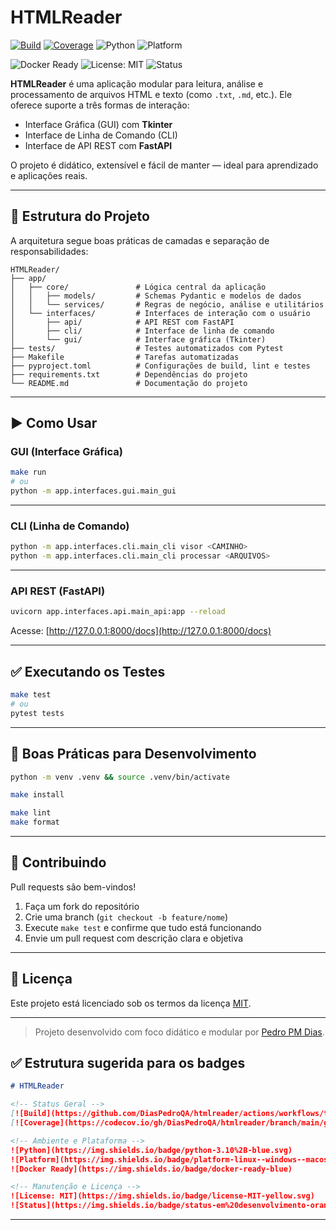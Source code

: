 # HTMLReader

[![Build](https://github.com/DiasPedroQA/htmlreader/actions/workflows/tdd.yml/badge.svg)](https://github.com/DiasPedroQA/htmlreader/actions/workflows/tdd.yml)
[![Coverage](https://codecov.io/gh/DiasPedroQA/htmlreader/branch/main/graph/badge.svg)](https://codecov.io/gh/DiasPedroQA/htmlreader)
![Python](https://img.shields.io/badge/python-3.10%2B-blue.svg)
![Platform](https://img.shields.io/badge/platform-linux--windows--macos-lightgrey)

![Docker Ready](https://img.shields.io/badge/docker-ready-blue)
![License: MIT](https://img.shields.io/badge/license-MIT-yellow.svg)
![Status](https://img.shields.io/badge/status-em%20desenvolvimento-orange)

**HTMLReader** é uma aplicação modular para leitura, análise e processamento de arquivos HTML e texto (como `.txt`, `.md`, etc.). Ele oferece suporte a três formas de interação:

- Interface Gráfica (GUI) com **Tkinter**
- Interface de Linha de Comando (CLI)
- Interface de API REST com **FastAPI**

O projeto é didático, extensível e fácil de manter — ideal para aprendizado e aplicações reais.

---

## 🧱 Estrutura do Projeto

A arquitetura segue boas práticas de camadas e separação de responsabilidades:

```text
HTMLReader/
├── app/
│   ├── core/               # Lógica central da aplicação
│   │   ├── models/         # Schemas Pydantic e modelos de dados
│   │   └── services/       # Regras de negócio, análise e utilitários
│   └── interfaces/         # Interfaces de interação com o usuário
│       ├── api/            # API REST com FastAPI
│       ├── cli/            # Interface de linha de comando
│       └── gui/            # Interface gráfica (Tkinter)
├── tests/                  # Testes automatizados com Pytest
├── Makefile                # Tarefas automatizadas
├── pyproject.toml          # Configurações de build, lint e testes
├── requirements.txt        # Dependências do projeto
└── README.md               # Documentação do projeto
````

---

## ▶️ Como Usar

### GUI (Interface Gráfica)

```bash
make run
# ou
python -m app.interfaces.gui.main_gui
```

---

### CLI (Linha de Comando)

```bash
python -m app.interfaces.cli.main_cli visor <CAMINHO>
python -m app.interfaces.cli.main_cli processar <ARQUIVOS>
```

---

### API REST (FastAPI)

```bash
uvicorn app.interfaces.api.main_api:app --reload
```

Acesse: [http://127.0.0.1:8000/docs](http://127.0.0.1:8000/docs)

---

## ✅ Executando os Testes

```bash
make test
# ou
pytest tests
```

---

## 🧪 Boas Práticas para Desenvolvimento

```bash
python -m venv .venv && source .venv/bin/activate
```

```bash
make install
```

```bash
make lint
make format
```

---

## 🤝 Contribuindo

Pull requests são bem-vindos!

1. Faça um fork do repositório
2. Crie uma branch (`git checkout -b feature/nome`)
3. Execute `make test` e confirme que tudo está funcionando
4. Envie um pull request com descrição clara e objetiva

---

## 📝 Licença

Este projeto está licenciado sob os termos da licença [MIT](LICENSE).

---

> Projeto desenvolvido com foco didático e modular por [Pedro PM Dias](https://github.com/DiasPedroQA/HTMLReader).

## ✅ Estrutura sugerida para os badges

```markdown
# HTMLReader

<!-- Status Geral -->
[![Build](https://github.com/DiasPedroQA/htmlreader/actions/workflows/tdd.yml/badge.svg)](https://github.com/DiasPedroQA/htmlreader/actions/workflows/tdd.yml)
[![Coverage](https://codecov.io/gh/DiasPedroQA/htmlreader/branch/main/graph/badge.svg)](https://codecov.io/gh/DiasPedroQA/htmlreader)

<!-- Ambiente e Plataforma -->
![Python](https://img.shields.io/badge/python-3.10%2B-blue.svg)
![Platform](https://img.shields.io/badge/platform-linux--windows--macos-lightgrey)
![Docker Ready](https://img.shields.io/badge/docker-ready-blue)

<!-- Manutenção e Licença -->
![License: MIT](https://img.shields.io/badge/license-MIT-yellow.svg)
![Status](https://img.shields.io/badge/status-em%20desenvolvimento-orange)
```

---
